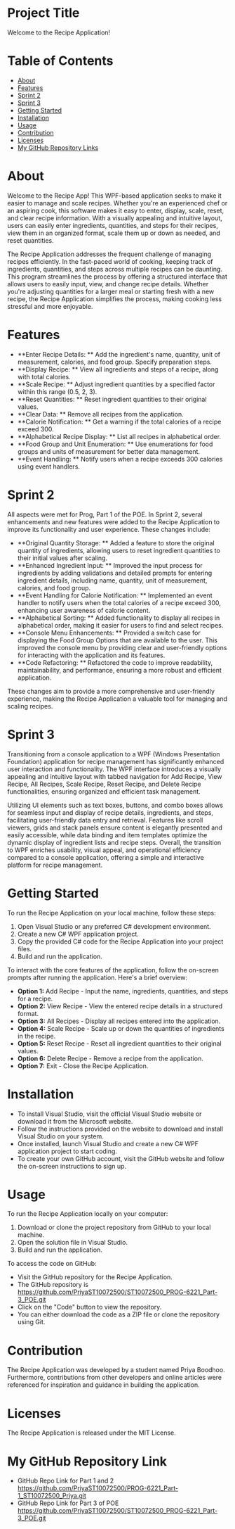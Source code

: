 # Project Title
Welcome to the Recipe Application!

# Table of Contents
- [About](#about)
- [Features](#features)
- [Sprint 2](#sprint-2)
- [Sprint 3](#sprint-3)
- [Getting Started](#getting-started)
- [Installation](#installation)
- [Usage](#usage)
- [Contribution](#contribution)
- [Licenses](#licenses)
- [My GitHub Repository Links](#my-github-repository-links)


# About
Welcome to the Recipe App! This WPF-based application seeks to make it easier to manage and scale recipes. Whether you're an experienced chef or an aspiring cook, this software makes it easy to enter, display, scale, reset, and clear recipe information. With a visually appealing and intuitive layout, users can easily enter ingredients, quantities, and steps for their recipes, view them in an organized format, scale them up or down as needed, and reset quantities.

The Recipe Application addresses the frequent challenge of managing recipes efficiently. In the fast-paced world of cooking, keeping track of ingredients, quantities, and steps across multiple recipes can be daunting. This program streamlines the process by offering a structured interface that allows users to easily input, view, and change recipe details. Whether you're adjusting quantities for a larger meal or starting fresh with a new recipe, the Recipe Application simplifies the process, making cooking less stressful and more enjoyable.


# Features
- **Enter Recipe Details: ** Add the ingredient's name, quantity, unit of measurement, calories, and food group. Specify preparation steps.
- **Display Recipe: ** View all ingredients and steps of a recipe, along with total calories.
- **Scale Recipe: ** Adjust ingredient quantities by a specified factor within this range (0.5, 2, 3).
- **Reset Quantities: ** Reset ingredient quantities to their original values.
- **Clear Data: ** Remove all recipes from the application.
- **Calorie Notification: ** Get a warning if the total calories of a recipe exceed 300.
- **Alphabetical Recipe Display: ** List all recipes in alphabetical order.
- **Food Group and Unit Enumeration: ** Use enumerations for food groups and units of measurement for better data management.
- **Event Handling: ** Notify users when a recipe exceeds 300 calories using event handlers.

# Sprint 2
All aspects were met for Prog, Part 1 of the POE. In Sprint 2, several enhancements and new features were added to the Recipe Application to improve its functionality and user experience. These changes include:

- **Original Quantity Storage: ** Added a feature to store the original quantity of ingredients, allowing users to reset ingredient quantities to their initial values after scaling.
- **Enhanced Ingredient Input: ** Improved the input process for ingredients by adding validations and detailed prompts for entering ingredient details, including name, quantity, unit of measurement, calories, and food group.
- **Event Handling for Calorie Notification: ** Implemented an event handler to notify users when the total calories of a recipe exceed 300, enhancing user awareness of calorie content.
- **Alphabetical Sorting: ** Added functionality to display all recipes in alphabetical order, making it easier for users to find and select recipes.
- **Console Menu Enhancements: ** Provided a switch case for displaying the Food Group Options that are available to the user. This improved the console menu by providing clear and user-friendly options for interacting with the application and its features.
- **Code Refactoring: ** Refactored the code to improve readability, maintainability, and performance, ensuring a more robust and efficient application.

These changes aim to provide a more comprehensive and user-friendly experience, making the Recipe Application a valuable tool for managing and scaling recipes.


# Sprint 3
Transitioning from a console application to a WPF (Windows Presentation Foundation) application for recipe management has significantly enhanced user interaction and functionality. The WPF interface introduces a visually appealing and intuitive layout with tabbed navigation for Add Recipe, View Recipe, All Recipes, Scale Recipe, Reset Recipe, and Delete Recipe functionalities, ensuring organized and efficient task management. 

Utilizing UI elements such as text boxes, buttons, and combo boxes allows for seamless input and display of recipe details, ingredients, and steps, facilitating user-friendly data entry and retrieval. Features like scroll viewers, grids and stack panels ensure content is elegantly presented and easily accessible, while data binding and item templates optimize the dynamic display of ingredient lists and recipe steps. Overall, the transition to WPF enriches usability, visual appeal, and operational efficiency compared to a console application, offering a simple and interactive platform for recipe management.


# Getting Started
To run the Recipe Application on your local machine, follow these steps:
1. 	Open Visual Studio or any preferred C# development environment.
2. 	Create a new C# WPF application project.
3. 	Copy the provided C# code for the Recipe Application into your project files.
4. 	Build and run the application.

To interact with the core features of the application, follow the on-screen prompts after running the application. Here's a brief overview:
- **Option 1:** Add Recipe - Input the name, ingredients, quantities, and steps for a recipe.
- **Option 2:** View Recipe - View the entered recipe details in a structured format.
- **Option 3:** All Recipes - Display all recipes entered into the application.
- **Option 4:** Scale Recipe - Scale up or down the quantities of ingredients in the recipe.
- **Option 5:** Reset Recipe - Reset all ingredient quantities to their original values.
- **Option 6:** Delete Recipe - Remove a recipe from the application.
- **Option 7:** Exit - Close the Recipe Application.


# Installation
- To install Visual Studio, visit the official Visual Studio website or download it from the Microsoft website.
- Follow the instructions provided on the website to download and install Visual Studio on your system.
- Once installed, launch Visual Studio and create a new C# WPF application project to start coding.
- To create your own GitHub account, visit the GitHub website and follow the on-screen instructions to sign up.


# Usage
To run the Recipe Application locally on your computer:
1.	Download or clone the project repository from GitHub to your local machine.
2.	Open the solution file in Visual Studio.
3.	Build and run the application.
   
To access the code on GitHub:
-  Visit the GitHub repository for the Recipe Application.
- The GitHub repository is https://github.com/PriyaST10072500/ST10072500_PROG-6221_Part-3_POE.git
- Click on the "Code" button to view the repository.
- You can either download the code as a ZIP file or clone the repository using Git.


# Contribution
The Recipe Application was developed by a student named Priya Boodhoo. Furthermore, contributions from other developers and online articles were referenced for inspiration and guidance in building the application.


# Licenses
The Recipe Application is released under the MIT License.


# My GitHub Repository Link
- GitHub Repo Link for Part 1 and 2 
https://github.com/PriyaST10072500/PROG-6221_Part-1_ST10072500_Priya.git
- GitHub Repo Link for Part 3 of POE
https://github.com/PriyaST10072500/ST10072500_PROG-6221_Part-3_POE.git


